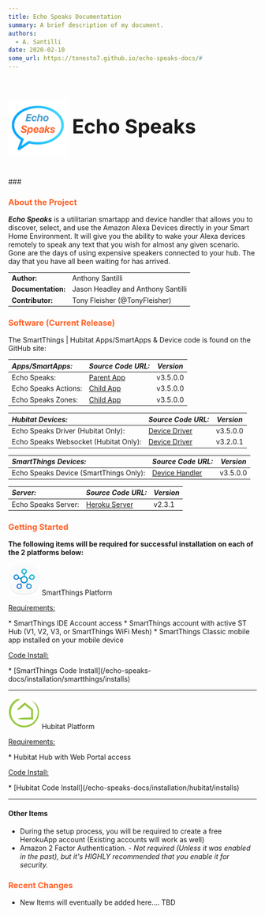 ```yaml
---
title: Echo Speaks Documentation
summary: A brief description of my document.
authors:
  - A. Santilli
date: 2020-02-10
some_url: https://tonesto7.github.io/echo-speaks-docs/#
---
```


<h3 style="font-size: 40px;"><img style="vertical-align: middle;" src="img/EchoSpeaks.png"></img> Echo Speaks</h3>
### <h3 style="color: #FF6025;">About the Project</h3>

**_Echo Speaks_** is a utilitarian smartapp and device handler that allows you to discover, select, and use the Amazon Alexa Devices directly in your Smart Home Environment. It will give you the ability to wake your Alexa devices remotely to speak any text that you wish for almost any given scenario. Gone are the days of using expensive speakers connected to your hub. The day that you have all been waiting for has arrived.

|                    |                                    |
| :----------------- | ---------------------------------- |
| **Author:**        | Anthony Santilli                   |
| **Documentation:** | Jason Headley and Anthony Santilli |
| **Contributor:**   | Tony Fleisher (@TonyFleisher)      |

### <h3 style="color: #FF6025;">Software (Current Release)</h3>

The SmartThings | Hubitat Apps/SmartApps & Device code is found on the GitHub site:

| **_Apps/SmartApps:_** | **_Source Code URL:_**                                                                                                                           | **_Version_** |
| :-------------------- | ------------------------------------------------------------------------------------------------------------------------------------------------ | ------------- |
| Echo Speaks:          | [Parent App](https://raw.githubusercontent.com/tonesto7/echo-speaks/master/smartapps/tonesto7/echo-speaks.src/echo-speaks.groovy)                | v3.5.0.0      |
| Echo Speaks Actions:  | [Child App](https://raw.githubusercontent.com/tonesto7/echo-speaks/master/smartapps/tonesto7/echo-speaks-actions.src/echo-speaks-actions.groovy) | v3.5.0.0      |
| Echo Speaks Zones:    | [Child App](https://raw.githubusercontent.com/tonesto7/echo-speaks/master/smartapps/tonesto7/echo-speaks-zones.src/echo-speaks-zones.groovy)     | v3.5.0.0      |

| **_Hubitat Devices:_**                | **_Source Code URL:_**                                                                                           | **_Version_** |
| :------------------------------------ | ---------------------------------------------------------------------------------------------------------------- | ------------- |
| Echo Speaks Driver (Hubitat Only):    | [Device Driver](https://raw.githubusercontent.com/tonesto7/echo-speaks/master/drivers/echo-speaks-device.groovy) | v3.5.0.0      |
| Echo Speaks Websocket (Hubitat Only): | [Device Driver](https://raw.githubusercontent.com/tonesto7/echo-speaks/master/drivers/echo-speaks-ws.groovy)     | v3.2.0.1      |

| **_SmartThings Devices:_**             | **_Source Code URL:_**                                                                                                                                | **_Version_** |
| :------------------------------------- | ----------------------------------------------------------------------------------------------------------------------------------------------------- | ------------- |
| Echo Speaks Device (SmartThings Only): | [Device Handler](https://raw.githubusercontent.com/tonesto7/echo-speaks/master/devicetypes/tonesto7/echo-speaks-device.src/echo-speaks-device.groovy) | v3.5.0.0      |

| **_Server:_**       | **_Source Code URL:_**                                          | **_Version_** |
| :------------------ | --------------------------------------------------------------- | ------------- |
| Echo Speaks Server: | [Heroku Server](https://github.com/tonesto7/echo-speaks-server) | v2.3.1        |

### <h3 style="color: #FF6025;">Getting Started</h3>

**The following items will be required for successful installation on each of the 2 platforms below:**<br>

![](img/logos/st_logo_64.png) SmartThings Platform

<p><u>Requirements:</u></p>
* SmartThings IDE Account access
* SmartThings account with active ST Hub (V1, V2, V3, or SmartThings WiFi Mesh)
* SmartThings Classic mobile app installed on your mobile device

<p><u>Code Install:</u></p>
* [SmartThings Code Install](/echo-speaks-docs/installation/smartthings/installs)

---

![](img/logos/he_logo_64.png) Hubitat Platform

<p><u>Requirements:</u></p>
* Hubitat Hub with Web Portal access

<p><u>Code Install:</u></p>
* [Hubitat Code Install](/echo-speaks-docs/installation/hubitat/installs)

---

<h4>Other Items</h4>

- During the setup process, you will be required to create a free HerokuApp account (Existing accounts will work as well)
- Amazon 2 Factor Authentication. - _Not required (Unless it was enabled in the past), but it's HIGHLY recommended that you enable it for security._

### <h3 style="color: #FF6025;">Recent Changes</h3>

- New Items will eventually be added here.... TBD

